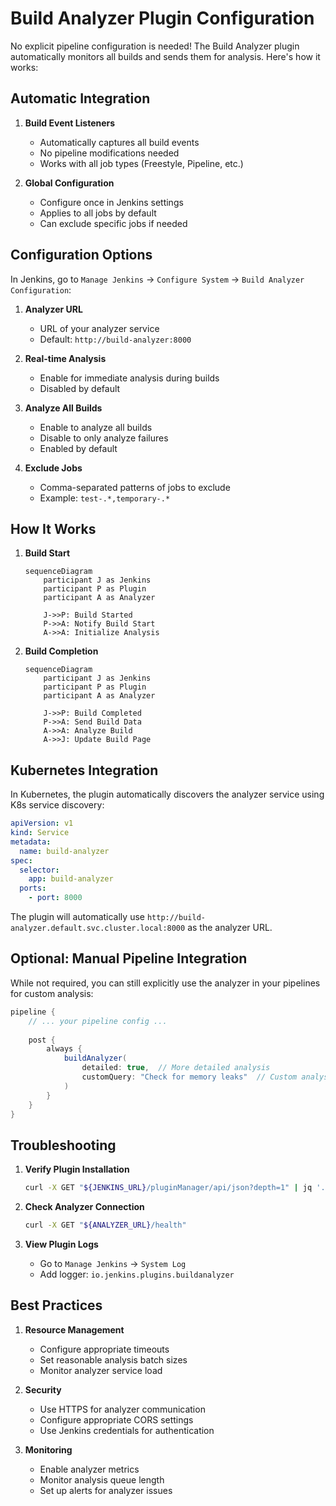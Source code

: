 # Build Analyzer Plugin Configuration

No explicit pipeline configuration is needed! The Build Analyzer plugin automatically monitors all builds and sends them for analysis. Here's how it works:

## Automatic Integration

1. **Build Event Listeners**
   - Automatically captures all build events
   - No pipeline modifications needed
   - Works with all job types (Freestyle, Pipeline, etc.)

2. **Global Configuration**
   - Configure once in Jenkins settings
   - Applies to all jobs by default
   - Can exclude specific jobs if needed

## Configuration Options

In Jenkins, go to `Manage Jenkins` → `Configure System` → `Build Analyzer Configuration`:

1. **Analyzer URL**
   - URL of your analyzer service
   - Default: `http://build-analyzer:8000`

2. **Real-time Analysis**
   - Enable for immediate analysis during builds
   - Disabled by default

3. **Analyze All Builds**
   - Enable to analyze all builds
   - Disable to only analyze failures
   - Enabled by default

4. **Exclude Jobs**
   - Comma-separated patterns of jobs to exclude
   - Example: `test-.*,temporary-.*`

## How It Works

1. **Build Start**
   ```mermaid
   sequenceDiagram
       participant J as Jenkins
       participant P as Plugin
       participant A as Analyzer
       
       J->>P: Build Started
       P->>A: Notify Build Start
       A->>A: Initialize Analysis
   ```

2. **Build Completion**
   ```mermaid
   sequenceDiagram
       participant J as Jenkins
       participant P as Plugin
       participant A as Analyzer
       
       J->>P: Build Completed
       P->>A: Send Build Data
       A->>A: Analyze Build
       A->>J: Update Build Page
   ```

## Kubernetes Integration

In Kubernetes, the plugin automatically discovers the analyzer service using K8s service discovery:

```yaml
apiVersion: v1
kind: Service
metadata:
  name: build-analyzer
spec:
  selector:
    app: build-analyzer
  ports:
    - port: 8000
```

The plugin will automatically use `http://build-analyzer.default.svc.cluster.local:8000` as the analyzer URL.

## Optional: Manual Pipeline Integration

While not required, you can still explicitly use the analyzer in your pipelines for custom analysis:

```groovy
pipeline {
    // ... your pipeline config ...
    
    post {
        always {
            buildAnalyzer(
                detailed: true,  // More detailed analysis
                customQuery: "Check for memory leaks"  // Custom analysis focus
            )
        }
    }
}
```

## Troubleshooting

1. **Verify Plugin Installation**
   ```bash
   curl -X GET "${JENKINS_URL}/pluginManager/api/json?depth=1" | jq '.plugins[] | select(.shortName=="build-analyzer")'
   ```

2. **Check Analyzer Connection**
   ```bash
   curl -X GET "${ANALYZER_URL}/health"
   ```

3. **View Plugin Logs**
   - Go to `Manage Jenkins` → `System Log`
   - Add logger: `io.jenkins.plugins.buildanalyzer`

## Best Practices

1. **Resource Management**
   - Configure appropriate timeouts
   - Set reasonable analysis batch sizes
   - Monitor analyzer service load

2. **Security**
   - Use HTTPS for analyzer communication
   - Configure appropriate CORS settings
   - Use Jenkins credentials for authentication

3. **Monitoring**
   - Enable analyzer metrics
   - Monitor analysis queue length
   - Set up alerts for analyzer issues
